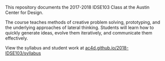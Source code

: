 This repository documents the 2017-2018 IDSE103 Class at the Austin Center for Design.

The course teaches methods of creative problem solving, prototyping, and the underlying approaches of lateral thinking. Students will learn how to quickly generate ideas, evolve them iteratively, and communicate them effectively. 

View the syllabus and student work at [ac4d.github.io/2018-IDSE103/syllabus](https://ac4d.github.io/2018-IDSE103/syllabus)
